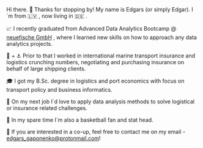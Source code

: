 Hi there. 👋 Thanks for stopping by! My name is Edgars (or simply Edgar). I´m from 🇱🇻 , now living in :de: . 

:chart_with_upwards_trend: I recently graduated from Advanced Data Analytics Bootcamp @ [neuefische GmbH](https://github.com/neuefische) , where I learned new skills on how to approach any data analytics projects.

:office: + :anchor: Prior to that I worked in international marine transport insurance and logistics crunching numbers, negotiating and purchasing insurance on behalf of large shipping clients.

:mortar_board: I got my B.Sc. degree in logistics and port economics with focus on transport policy and business informatics. 

🌱 On my next job I´d love to apply data analysis methods to solve logistical or insurance related challenges.

:basketball: In my spare time I´m also a basketball fan and stat head. 

🤝 If you are interested in a co-up, feel free to contact me on my email - <edgars_gaponenko@protonmail.com>!

<!--
**pandit1781/pandit1781** is a ✨ _special_ ✨ repository because its `README.md` (this file) appears on your GitHub profile.

Here are some ideas to get you started:

- 🔭 I’m currently working on ...
- 🌱 I’m currently learning ...
- 👯 I’m looking to collaborate on ...
- 🤔 I’m looking for help with ...
- 💬 Ask me about ...
- 📫 How to reach me: ...
- 😄 Pronouns: ...
- ⚡ Fun fact: ...
-->
